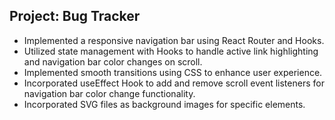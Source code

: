 <h2>Project: Bug Tracker</h2>
<ul>
  <li>Implemented a responsive navigation bar using React Router and Hooks.</li>
  <li>Utilized state management with Hooks to handle active link highlighting and navigation bar color changes on scroll.</li>
  <li>Implemented smooth transitions using CSS to enhance user experience.</li>
  <li>Incorporated useEffect Hook to add and remove scroll event listeners for navigation bar color change functionality.</li>
  <li>Incorporated SVG files as background images for specific elements.</li>
</ul>
